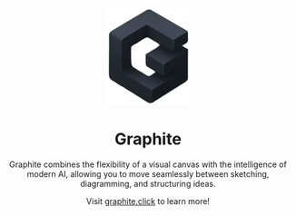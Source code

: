 <div align="center" >
<img src="../assets/Graphite.click_nobg.png" width="150"></img>
<h1>Graphite</h1>

Graphite combines the flexibility of a visual canvas with the intelligence of modern AI, allowing you to move seamlessly between sketching, diagramming, and structuring ideas.

Visit [graphite.click](https://graphite.click) to learn more!
</div>